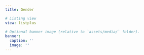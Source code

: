 ```yaml
---
title: Gender

# Listing view
view: listplus

# Optional banner image (relative to `assets/media/` folder).
banner:
  caption: ''
  image: ''
---
```

